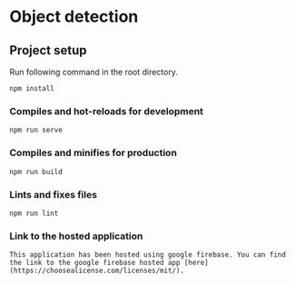 # Object detection

## Project setup
Run following command in the root directory.
```
npm install
```

### Compiles and hot-reloads for development
```
npm run serve
```

### Compiles and minifies for production
```
npm run build
```

### Lints and fixes files
```
npm run lint
```

### Link to the hosted application
```
This application has been hosted using google firebase. You can find the link to the google firebase hosted app [here](https://choosealicense.com/licenses/mit/).
```

